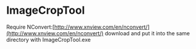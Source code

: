 # ImageCropTool

Require NConvert:[http://www.xnview.com/en/nconvert/](http://www.xnview.com/en/nconvert/)
download and put it into the same directory with ImageCropTool.exe
